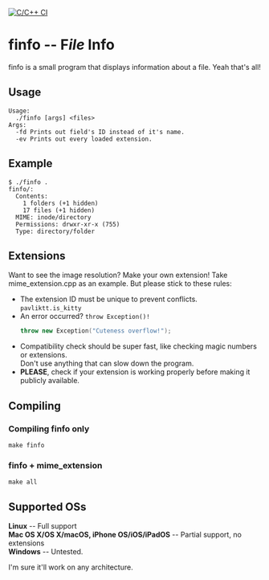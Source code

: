 [![C/C++ CI](https://github.com/pavlik-dev/finfo/actions/workflows/c-cpp.yml/badge.svg)](https://github.com/pavlik-dev/finfo/actions/workflows/c-cpp.yml)

# finfo -- F*ile* Info
finfo is a small program that displays information about a file. Yeah that's all!

## Usage
```
Usage:
  ./finfo [args] <files>
Args:
  -fd Prints out field's ID instead of it's name.
  -ev Prints out every loaded extension.
```

## Example
```
$ ./finfo .
finfo/:
  Contents:
    1 folders (+1 hidden)
    17 files (+1 hidden)
  MIME: inode/directory
  Permissions: drwxr-xr-x (755)
  Type: directory/folder
```

## Extensions
Want to see the image resolution? Make your own extension!
Take mime_extension.cpp as an example.
But please stick to these rules:
* The extension ID must be unique to prevent conflicts.<br>
  `pavliktt.is_kitty`
* An error occurred? `throw Exception()!`<br>
  ```c++
  throw new Exception("Cuteness overflow!");
  ```
* Compatibility check should be super fast, like checking magic numbers or extensions.<br>
  Don't use anything that can slow down the program.
* **PLEASE**, check if your extension is working properly before making it publicly available.

## Compiling
### Compiling finfo only
```shell
make finfo
```
### finfo + mime_extension
```shell
make all
```

## Supported OSs
**Linux** -- Full support\
**Mac OS X/OS X/macOS, iPhone OS/iOS/iPadOS** -- Partial support, no extensions\
**Windows** -- Untested.

I'm sure it'll work on any architecture.
